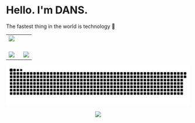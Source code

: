 <h1 align="left">Hello. I'm DANS.</h1>

The fastest thing in the world is technology 🚀</p>

<table width="100%" style="max-width: 100vw; margin: 0 auto;">
  <tr>
    <td colspan="2">
      <img src="http://github-profile-summary-cards.vercel.app/api/cards/profile-details?username=qdans&theme=transparent" style="width: 100vw; margin-bottom: 20px;" />
    </td>
  </tr>
  <tr>
    <td width="50%">
      <img src="http://github-profile-summary-cards.vercel.app/api/cards/stats?username=qdans&theme=transparent" style="width: 100%; margin-right: 5px;" />
    </td>
    <td width="50%">
      <img src="http://github-profile-summary-cards.vercel.app/api/cards/most-commit-language?username=qdans&theme=transparent" style="width: 100%; margin-left: 5px;" />
    </td>
  </tr>
</table>


<!-- Contribution Graph -->
<p align="center" style="width: 100%; max-width: 100vw; display: flex; justify-content: center;">
  <picture>
    <source media="(prefers-color-scheme: dark)" srcset="https://github.com/qdans/qdans/blob/output/snake-dark.svg" />
    <source media="(prefers-color-scheme: light)" srcset="https://github.com/qdans/qdans/blob/output/snake-light.svg" />
    <img src="https://github.com/qdans/qdans/blob/output/snake-dark.svg" alt="Snake animation" style="width: 100vw; max-width: 100%;" />
  </picture>
</p>

<p align="center">
  <img src="https://user-images.githubusercontent.com/73097560/115834477-dbab4500-a447-11eb-908a-139a6edaec5c.gif">
</p>
